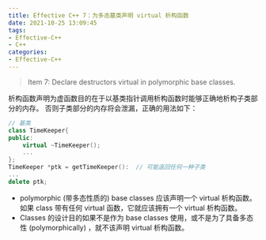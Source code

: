 ```yaml
---
title: Effective C++ 7：为多态墓类声明 virtual 析构函数
date: 2021-10-25 13:09:45
tags:
- Effective-C++
- C++
categories:
- Effective-C++
---
```


> Item 7: Declare destructors virtual in polymorphic base classes.

析构函数声明为虚函数目的在于以基类指针调用析构函数时能够正确地析构子类部分的内存。 否则子类部分的内存将会泄漏，正确的用法如下：

```c++
// 基类
class TimeKeeper{
public:
    virtual ~TimeKeeper();
    ...
};
TimeKeeper *ptk = getTimeKeeper():  // 可能返回任何一种子类
...
delete ptk;
```

- polymorphic (带多态性质的) base classes 应该声明一个 virtual 析构函数。如果
class 带有任何 virtual 函数，它就应该拥有一个 virtual 析构函数。
- Classes 的设计目的如果不是作为 base classes 使用，或不是为了具备多态性
(polymorphically) ，就不该声明 virtual 析构函数。